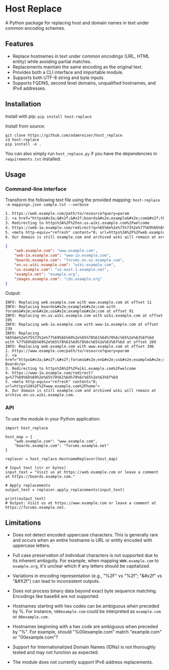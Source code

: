 # Host Replace

A Python package for replacing host and domain names in text under common encoding schemes.

## Features

- Replace hostnames in text under common encodings (URL, HTML entity) while avoiding partial matches.
- Replacements maintain the same encoding as the original text.
- Provides both a CLI interface and importable module.
- Supports both UTF-8 string and byte inputs.
- Supports FQDNS, second level domains, unqualified hostnames, and IPv4 addresses.

## Installation

Install with pip: `pip install host-replace`

Install from source:
```
git clone https://github.com/adamreiser/host_replace
cd host-replace
pip install -e .
```

You can also simply run `host_replace.py` if you have the dependencies in `requirements.txt` installed.

## Usage

### Command-line interface

Transform the following text file using the provided mapping: `host-replace -m mappings.json sample.txt --verbose`

```sample.txt
1. https://web.example.com/path/to/resource?query=param
2. <a href="https&#x3a;&#x2f;&#x2f;boards&#x2e;example&#x2e;com&#x2f;thread&#x2f;123">Discussion Board</a>
3. Redirecting to https%3A%2F%2Fen.us.wiki.example.com%2Fwelcome
4. https://web-1a.example.com/redirect?q=%65%6e%2e%75%73%2e%77%69%6b%69%2e%65%78%61%6d%70%6c%65%2e%63%6f%6d
5. <meta http-equiv="refresh" content="0; url=https%3A%2F%2Fweb.example.com%2Fhome">
6. Our domain is still example.com and archived wiki will remain at archive.en.us.wiki.example.com.
```

```mappings.json
{
    "web.example.com": "www.example.com",
    "web-1a.example.com": "www-1a.example.com",
    "boards.example.com": "forums.en.us.example.com",
    "en.us.wiki.example.com": "wiki.example.com",
    "us.example.com": "us-east-1.example.net",
    "example.net": "example.org",
    "images.example.com": "cdn.example.org"
}
```

Output:
```
INFO: Replacing web.example.com with www.example.com at offset 11
INFO: Replacing boards&#x2e;example&#x2e;com with forums&#x2e;en&#x2e;us&#x2e;example&#x2e;com at offset 91
INFO: Replacing en.us.wiki.example.com with wiki.example.com at offset 195
INFO: Replacing web-1a.example.com with www-1a.example.com at offset 239
INFO: Replacing %65%6e%2e%75%73%2e%77%69%6b%69%2e%65%78%61%6d%70%6c%65%2e%63%6f%6d with %77%69%6b%69%2e%65%78%61%6d%70%6c%65%2e%63%6f%6d at offset 269
INFO: Replacing web.example.com with www.example.com at offset 396
1. https://www.example.com/path/to/resource?query=param
2. <a href="https&#x3a;&#x2f;&#x2f;forums&#x2e;en&#x2e;us&#x2e;example&#x2e;com&#x2f;thread&#x2f;123">Discussion Board</a>
3. Redirecting to https%3A%2F%2Fwiki.example.com%2Fwelcome
4. https://www-1a.example.com/redirect?q=%77%69%6b%69%2e%65%78%61%6d%70%6c%65%2e%63%6f%6d
5. <meta http-equiv="refresh" content="0; url=https%3A%2F%2Fwww.example.com%2Fhome">
6. Our domain is still example.com and archived wiki will remain at archive.en.us.wiki.example.com.
```

### API

To use the module in your Python application:

```python3
import host_replace

host_map = {
    "web.example.com": "www.example.com",
    "boards.example.com": "forums.example.net"
}

replacer = host_replace.HostnameReplacer(host_map)

# Input text (str or bytes)
input_text = "Visit us at https://web.example.com or leave a comment at https://boards.example.com."

# Apply replacements
output_text = replacer.apply_replacements(input_text)

print(output_text)
# Output: Visit us at https://www.example.com or leave a comment at https://forums.example.net.
```

## Limitations

- Does not detect encoded uppercase characters. This is generally rare and occurs when an entire hostname is URL or entity encoded with uppercase letters.

- Full case preservation of individual characters is not supported due to its inherent ambiguity. For example, when mapping `WWW.example.com` to `example.org`, it's unclear which if any letters should be capitalized.

- Variations in encoding representation (e.g., "%2F" vs "%2f"; "&#x2f" vs "&#X2f") can lead to inconsistent outputs.

- Does not process binary data beyond exact byte sequence matching. Encodings like base64 are not supported.

- Hostnames starting with hex codes can be ambiguous when preceded by %. For instance, `%00example.com` could be interpreted as `example.com` or `00example.com`.

- Hostnames beginning with a hex code are ambiguous when preceded by "%". For example, should "%00example.com" match "example.com" or "00example.com"?

- Support for Internationalized Domain Names (IDNs) is not thoroughly tested and may not function as expected.

- The module does not currently support IPv6 address replacements.
